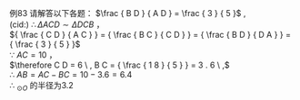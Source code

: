 例83 请解答以下各题：
$\frac { B D } { A D } = \frac { 3 } { 5 }$ ,  
(cid:) $\therefore \Delta A C D \sim \Delta D C B$ ，  
${ \frac { C D } { A C } } = { \frac { B C } { C D } } = { \frac { B D } { D A } } = { \frac { 3 } { 5 } }$   
∵ $A C = 1 0$ ，  
$\therefore C D = 6 \ , B C = { \frac { 1 8 } { 5 } } = 3 . 6 \ ,$   
∴ $A B = A C - B C = 1 0 - 3 . 6 = 6 . 4$   
∴ $_ { \odot O }$ 的半径为3.2
